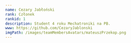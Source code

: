 ```yaml
---
name: Cezary Jabłoński
rank: Członek
rankid: 1
description: Student 4 roku Mechatroniki na PB.
www: https://github.com/CezaryJablonski
imgPath: /images/teamMembersAvatars/mateuszPrzekop.png
---
```

